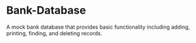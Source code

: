 # Bank-Database
A mock bank database that provides basic functionality including adding, printing, finding, and deleting records.
